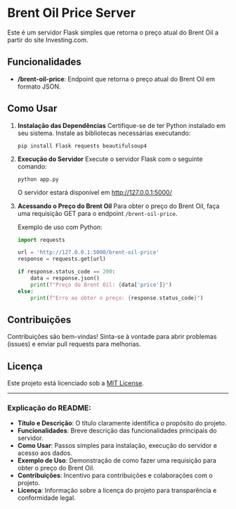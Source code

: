 # Brent Oil Price Server

Este é um servidor Flask simples que retorna o preço atual do Brent Oil a partir do site Investing.com.

## Funcionalidades

- **/brent-oil-price**: Endpoint que retorna o preço atual do Brent Oil em formato JSON.

## Como Usar

1. **Instalação das Dependências**
   Certifique-se de ter Python instalado em seu sistema. Instale as bibliotecas necessárias executando:
   ```
   pip install Flask requests beautifulsoup4
   ```

2. **Execução do Servidor**
   Execute o servidor Flask com o seguinte comando:
   ```
   python app.py
   ```
   O servidor estará disponível em http://127.0.0.1:5000/

3. **Acessando o Preço do Brent Oil**
   Para obter o preço do Brent Oil, faça uma requisição GET para o endpoint `/brent-oil-price`.

   Exemplo de uso com Python:
   ```python
   import requests

   url = 'http://127.0.0.1:5000/brent-oil-price'
   response = requests.get(url)

   if response.status_code == 200:
       data = response.json()
       print(f"Preço do Brent Oil: {data['price']}")
   else:
       print(f"Erro ao obter o preço: {response.status_code}")
   ```

## Contribuições
Contribuições são bem-vindas! Sinta-se à vontade para abrir problemas (issues) e enviar pull requests para melhorias.

## Licença
Este projeto está licenciado sob a [MIT License](https://opensource.org/licenses/MIT).

---

### Explicação do README:

- **Título e Descrição**: O título claramente identifica o propósito do projeto.
- **Funcionalidades**: Breve descrição das funcionalidades principais do servidor.
- **Como Usar**: Passos simples para instalação, execução do servidor e acesso aos dados.
- **Exemplo de Uso**: Demonstração de como fazer uma requisição para obter o preço do Brent Oil.
- **Contribuições**: Incentivo para contribuições e colaborações com o projeto.
- **Licença**: Informação sobre a licença do projeto para transparência e conformidade legal.
